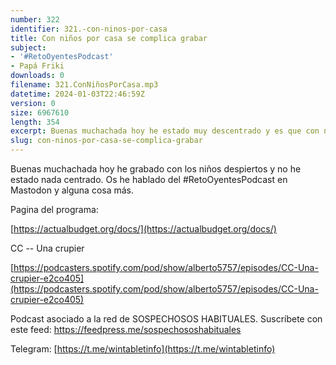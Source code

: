 ```yaml
---
number: 322
identifier: 321.-con-ninos-por-casa
title: Con niños por casa se complica grabar
subject:
- '#RetoOyentesPodcast'
- Papá Friki
downloads: 0
filename: 321.ConNiñosPorCasa.mp3
datetime: 2024-01-03T22:46:59Z
version: 0
size: 6967610
length: 354
excerpt: Buenas muchachada hoy he estado muy descentrado y es que con niños por casa se complica el grabar.
slug: con-ninos-por-casa-se-complica-grabar
---
```

Buenas muchachada hoy he grabado con los niños despiertos y no he estado nada centrado. Os he hablado del #RetoOyentesPodcast en Mastodon y alguna cosa más.

Pagina del programa:

[https://actualbudget.org/docs/](https://actualbudget.org/docs/)  

CC -- Una crupier

[https://podcasters.spotify.com/pod/show/alberto5757/episodes/CC-Una-crupier-e2co405](https://podcasters.spotify.com/pod/show/alberto5757/episodes/CC-Una-crupier-e2co405)  

Podcast asociado a la red de SOSPECHOSOS HABITUALES. Suscríbete con este feed: https://feedpress.me/sospechososhabituales

Telegram: [https://t.me/wintabletinfo](https://t.me/wintabletinfo)